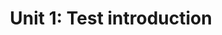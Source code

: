 ---
title: "Unit 1: Test introduction"
published: 2024-09-02
description: "In this unit you will learn all you need to know about molecular biology,
RNA, genome sequencing etc. ..."
tags: ["Bioinformatics", "Biology", "Geography"]
category: "Testproject"
unit: 1
draft: false
---